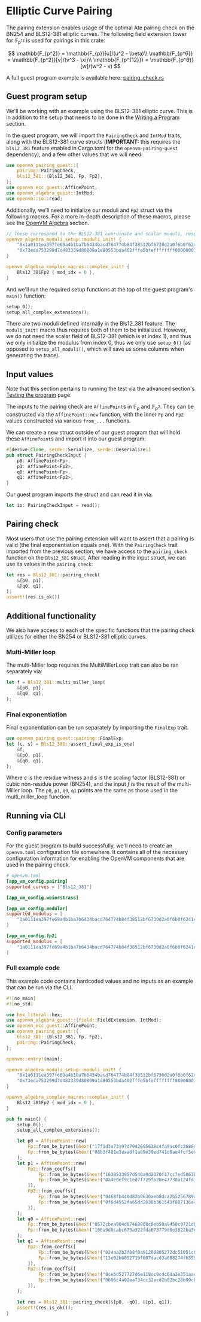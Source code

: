 # Elliptic Curve Pairing

The pairing extension enables usage of the optimal Ate pairing check on the BN254 and BLS12-381 elliptic curves. The following field extension tower for $\mathbb{F}_{p^{12}}$ is used for pairings in this crate:

$$
\mathbb{F_{p^2}} = \mathbb{F_{p}}[u]/(u^2 - \beta)\\
\mathbb{F_{p^6}} = \mathbb{F_{p^2}}[v]/(v^3 - \xi)\\
\mathbb{F_{p^{12}}} = \mathbb{F_{p^6}}[w]/(w^2 - v)
$$

A full guest program example is available here: [pairing_check.rs](https://github.com/openvm-org/openvm/blob/c19c9ac60b135bb0f38fc997df5eb149db8144b4/crates/toolchain/tests/programs/examples/pairing_check.rs)

## Guest program setup

We'll be working with an example using the BLS12-381 elliptic curve. This is in addition to the setup that needs to be done in the [Writing a Program](../writing-apps/write-program.md) section.

In the guest program, we will import the `PairingCheck` and `IntMod` traits, along with the BLS12-381 curve structs (**IMPORTANT:** this requires the `bls12_381` feature enabled in Cargo.toml for the `openvm-pairing-guest` dependency), and a few other values that we will need:

```rust title="guest program"
use openvm_pairing_guest::{
    pairing::PairingCheck,
    bls12_381::{Bls12_381, Fp, Fp2},
};
use openvm_ecc_guest::AffinePoint;
use openvm_algebra_guest::IntMod;
use openvm::io::read;
```

Additionally, we'll need to initialize our moduli and `Fp2` struct via the following macros. For a more in-depth description of these macros, please see the [OpenVM Algebra](./algebra.md) section.

```rust
// These correspond to the BLS12-381 coordinate and scalar moduli, respectively
openvm_algebra_moduli_setup::moduli_init! {
    "0x1a0111ea397fe69a4b1ba7b6434bacd764774b84f38512bf6730d2a0f6b0f6241eabfffeb153ffffb9feffffffffaaab",
    "0x73eda753299d7d483339d80809a1d80553bda402fffe5bfeffffffff00000001"
}

openvm_algebra_complex_macros::complex_init! {
    Bls12_381Fp2 { mod_idx = 0 },
}
```

And we'll run the required setup functions at the top of the guest program's `main()` function:

```rust
setup_0();
setup_all_complex_extensions();
```

There are two moduli defined internally in the Bls12_381 feature. The `moduli_init!` macro thus requires both of them to be initialized. However, we do not need the scalar field of BLS12-381 (which is at index 1), and thus we only initialize the modulus from index 0, thus we only use `setup_0()` (as opposed to `setup_all_moduli()`, which will save us some columns when generating the trace).

## Input values

Note that this section pertains to running the test via the advanced section's [Testing the program](../advanced-usage/testing-program.md) page.

The inputs to the pairing check are `AffinePoint`s in $\mathbb{F}_p$ and $\mathbb{F}_{p^2}$. They can be constructed via the `AffinePoint::new` function, with the inner `Fp` and `Fp2` values constructed via various `from_...` functions.

We can create a new struct outside of our guest program that will hold these `AffinePoint`s and import it into our guest program:

```rust
#[derive(Clone, serde::Serialize, serde::Deserialize)]
pub struct PairingCheckInput {
    p0: AffinePoint<Fp>,
    p1: AffinePoint<Fp2>,
    q0: AffinePoint<Fp>,
    q1: AffinePoint<Fp2>,
}
```

Our guest program imports the struct and can read it in via:

```rust
let io: PairingCheckInput = read();
```

## Pairing check

Most users that use the pairing extension will want to assert that a pairing is valid (the final exponentiation equals one). With the `PairingCheck` trait imported from the previous section, we have access to the `pairing_check` function on the `Bls12_381` struct. After reading in the input struct, we can use its values in the `pairing_check`:

```rust
let res = Bls12_381::pairing_check(
    &[p0, p1],
    &[q0, q1],
);
assert!(res.is_ok())
```

## Additional functionality

We also have access to each of the specific functions that the pairing check utilizes for either the BN254 or BLS12-381 elliptic curves.

### Multi-Miller loop

The multi-Miller loop requires the MultiMillerLoop trait can also be ran separately via:

```rust
let f = Bls12_381::multi_miller_loop(
    &[p0, p1],
    &[q0, q1],
);
```

### Final exponentiation

Final exponentiation can be run separately by importing the `FinalExp` trait.

```rust
use openvm_pairing_guest::pairing::FinalExp;
let (c, s) = Bls12_381::assert_final_exp_is_one(
    &f,
    &[p0, p1],
    &[q0, q1],
);
```

Where $c$ is the residue witness and $s$ is the scaling factor (BLS12-381) or cubic non-residue power (BN254), and the input $f$ is the result of the multi-Miller loop. The `p0`, `p1`, `q0`, `q1` points are the same as those used in the multi_miller_loop function.

## Running via CLI

### Config parameters

For the guest program to build successfully, we'll need to create an `openvm.toml` configuration file somewhere. It contains all of the necessary configuration information for enabling the OpenVM components that are used in the pairing check.

```toml
# openvm.toml
[app_vm_config.pairing]
supported_curves = ["Bls12_381"]

[app_vm_config.weierstrass]

[app_vm_config.modular]
supported_modulus = [
    "1a0111ea397fe69a4b1ba7b6434bacd764774b84f38512bf6730d2a0f6b0f6241eabfffeb153ffffb9feffffffffaaab",
]

[app_vm_config.fp2]
supported_modulus = [
    "1a0111ea397fe69a4b1ba7b6434bacd764774b84f38512bf6730d2a0f6b0f6241eabfffeb153ffffb9feffffffffaaab",
]
```

### Full example code

This example code contains hardcoded values and no inputs as an example that can be run via the CLI.

```rust
#![no_main]
#![no_std]

use hex_literal::hex;
use openvm_algebra_guest::{field::FieldExtension, IntMod};
use openvm_ecc_guest::AffinePoint;
use openvm_pairing_guest::{
    bls12_381::{Bls12_381, Fp, Fp2},
    pairing::PairingCheck,
};

openvm::entry!(main);

openvm_algebra_moduli_setup::moduli_init! {
    "0x1a0111ea397fe69a4b1ba7b6434bacd764774b84f38512bf6730d2a0f6b0f6241eabfffeb153ffffb9feffffffffaaab",
    "0x73eda753299d7d483339d80809a1d80553bda402fffe5bfeffffffff00000001"
}

openvm_algebra_complex_macros::complex_init! {
    Bls12_381Fp2 { mod_idx = 0 },
}

pub fn main() {
    setup_0();
    setup_all_complex_extensions();

    let p0 = AffinePoint::new(
        Fp::from_be_bytes(&hex!("17f1d3a73197d7942695638c4fa9ac0fc3688c4f9774b905a14e3a3f171bac586c55e83ff97a1aeffb3af00adb22c6bb")),
        Fp::from_be_bytes(&hex!("08b3f481e3aaa0f1a09e30ed741d8ae4fcf5e095d5d00af600db18cb2c04b3edd03cc744a2888ae40caa232946c5e7e1"))
    );
    let p1 = AffinePoint::new(
        Fp2::from_coeffs([
            Fp::from_be_bytes(&hex!("1638533957d540a9d2370f17cc7ed5863bc0b995b8825e0ee1ea1e1e4d00dbae81f14b0bf3611b78c952aacab827a053")),
            Fp::from_be_bytes(&hex!("0a4edef9c1ed7f729f520e47730a124fd70662a904ba1074728114d1031e1572c6c886f6b57ec72a6178288c47c33577"))
        ]),
        Fp2::from_coeffs([
            Fp::from_be_bytes(&hex!("0468fb440d82b0630aeb8dca2b5256789a66da69bf91009cbfe6bd221e47aa8ae88dece9764bf3bd999d95d71e4c9899")),
            Fp::from_be_bytes(&hex!("0f6d4552fa65dd2638b361543f887136a43253d9c66c411697003f7a13c308f5422e1aa0a59c8967acdefd8b6e36ccf3"))
        ]),
    );
    let q0 = AffinePoint::new(
        Fp::from_be_bytes(&hex!("0572cbea904d67468808c8eb50a9450c9721db309128012543902d0ac358a62ae28f75bb8f1c7c42c39a8c5529bf0f4e")),
        Fp::from_be_bytes(&hex!("166a9d8cabc673a322fda673779d8e3822ba3ecb8670e461f73bb9021d5fd76a4c56d9d4cd16bd1bba86881979749d28"))
    );
    let q1 = AffinePoint::new(
        Fp2::from_coeffs([
            Fp::from_be_bytes(&hex!("024aa2b2f08f0a91260805272dc51051c6e47ad4fa403b02b4510b647ae3d1770bac0326a805bbefd48056c8c121bdb8")),
            Fp::from_be_bytes(&hex!("13e02b6052719f607dacd3a088274f65596bd0d09920b61ab5da61bbdc7f5049334cf11213945d57e5ac7d055d042b7e"))
        ]),
        Fp2::from_coeffs([
            Fp::from_be_bytes(&hex!("0ce5d527727d6e118cc9cdc6da2e351aadfd9baa8cbdd3a76d429a695160d12c923ac9cc3baca289e193548608b82801")),
            Fp::from_be_bytes(&hex!("0606c4a02ea734cc32acd2b02bc28b99cb3e287e85a763af267492ab572e99ab3f370d275cec1da1aaa9075ff05f79be"))
        ]),
    );

    let res = Bls12_381::pairing_check(&[p0, -q0], &[p1, q1]);
    assert!(res.is_ok());
}
```
